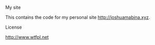 My site

This contains the code for my personal site http://joshuamabina.xyz.

License

http://www.wtfpl.net
